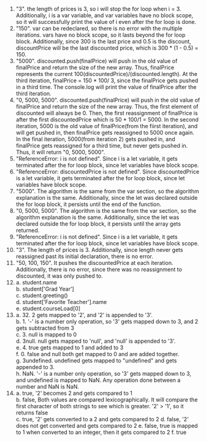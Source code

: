 1. "3". the length of prices is 3, so i will stop the for loop when i = 3. Additionally, i is a var variable, and var variables have no block scope, so it will successfully print the value of i even after the for loop is done.
2. "150". var can be redeclared, so there is no error with the multiple iterations. vars have no block scope, so it lasts beyond the for loop block. Additionally, since 300 is the last price and 0.5 is the discount, discountPrice will be the last discounted price, which is 300 * (1 - 0.5) = 150.
3. "5000". discounted.push(finalPrice) will push in the old value of finalPrice and return the size of the new array. Thus, finalPrice represents the current 100(discountedPrice)/(discounted.length). At the third iteration, finalPrice = 150 * 100/ 3, since the finalPrice gets pushed in a third time. The console.log will print the value of finalPrice after the third iteration.
4. "0, 5000, 5000". discounted.push(finalPrice) will push in the old value of finalPrice and return the size of the new array. Thus, the first element of discounted will always be 0. Then, the first reassignment of finalPrice is after the first discountedPrice which is 50 * 100/1 = 5000. In the second iteration, 5000 is the old value of finalPrice(from the fiirst iteration), and will get pushed in, then finalPrice gets reassigned to 5000 once again. In the final iteration, 5000(from iteration 2) gets pushed in, and finalPrice gets reassigned for a third time, but never gets pushed in. Thus, it will return "0, 5000, 5000".
5. "ReferenceError: i is not defined". Since i is a let variable, it gets terminated after the for loop block, since let variables have block scope.
6. "ReferenceError: discountedPrice is not defined". Since discountedPrice is a let variable, it gets terminated after the for loop block, since let variables have block scope.
7. "5000". The algorithm is the same from the var section, so the algorithm explanation is the same. Additionally, since the let was declared outside the for loop block, it persists until the end of the function.
8. "0, 5000, 5000". The algorithm is the same from the var section, so the algorithm explanation is the same. Additionally, since the let was declared outside the for loop block, it persists until the array gets returned.
9. "ReferenceError: i is not defined". Since i is a let variable, it gets terminated after the for loop block, since let variables have block scope.
10. "3". The length of prices is 3. Additionally, since length never gets reassigned past its initial declaration, there is no error.
11. "50, 100, 150". It pushes the discountedPrice at each iteration. Additionally, there is no error, since there was no reassignment to discounted, it was only pushed to.
12. a. student.name<br />
    b. student['Grad Year']<br />
    c. student.greeting()<br />
    d. student['Favorite Teacher'].name<br />
    e. student.courseLoad[0]
13. a. 32. 2 gets mapped to '2', and '2' is appended to '3'.<br />
    b. 1. '-' is a number only operation, so '3' gets mapped down to 3, and 2 gets subtracted from 3<br />
    c. 3. null is mapped to 0<br />
    d. 3null. null gets mapped to 'null', and 'null' is appended to '3'.<br />
    e. 4. true gets mapped to 1 and added to 3<br />
    f. 0. false and null both get mapped to 0 and are added together. <br />
    g. 3undefined. undefined gets mapped to "undefined" and gets appended to 3.<br />
    h. NaN. '-' is a number only operation, so '3' gets mapped down to 3, and undefined is mapped to NaN. Any operation done between a number and NaN is NaN.<br />
14. a. true, '2' becomes 2 and gets compared to 1<br />
    b. false, Both values are compared lexicographically. It will compare the first character of both strings to see which is greater. '2' > '1', so it returns false <br />
    c. true, '2' gets converted to a 2 and gets compared to 2
    d. false, '2' does not get converted and gets compared to 2
    e. false, true is mapped to 1 when converted to an integer, then it gets compared to 2
    f. true
